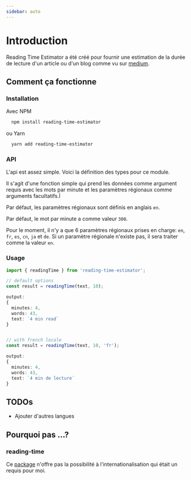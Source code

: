 ```yaml
---
sidebar: auto
---
```


# Introduction

Reading Time Estimator a été créé pour fournir une estimation de la durée de
lecture d'un article ou d'un blog comme vu sur [medium](https://medium.com/).

## Comment ça fonctionne

### Installation

Avec NPM

```bash
  npm install reading-time-estimator
```

ou Yarn

```bash
  yarn add reading-time-estimator
```

### API

L'api est assez simple. Voici la définition des types pour ce module.


Il s'agit d'une fonction simple qui prend les données comme argument requis avec les mots par minute et les paramètres régionaux comme arguments facultatifs.Ì

Par défaut, les paramètres régionaux sont définis en anglais `en`.

Par défaut, le mot par minute a comme valeur `300`.

Pour le moment, il n'y a que 6 paramètres régionaux prises en charge: `en`,` fr`, `es`, `cn`, `ja` et `de`. Si un
paramètre régionale n'existe pas, il sera traiter comme la valeur `en`.

### Usage

```typescript
import { readingTime } from 'reading-time-estimator';

// default options
const result = readingTime(text, 10);

output:
{
  minutes: 4,
  words: 43,
  text: `4 min read`
}


// with french locale
const result = readingTime(text, 10, 'fr');

output:
{
  minutes: 4,
  words: 43,
  text: `4 min de lecture`
}
```

## TODOs

- Ajouter d'autres langues

## Pourquoi pas ...?

### reading-time

Ce [package](https://www.npmjs.com/package/reading-time) n'offre pas la
possibilité à l'internationalisation qui était un requis pour moi.
